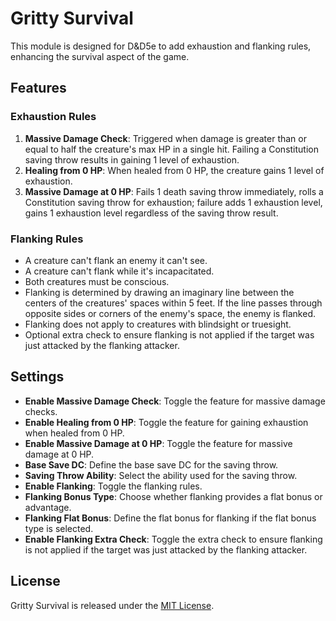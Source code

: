 # Gritty Survival
This module is designed for D&D5e to add exhaustion and flanking rules, enhancing the survival aspect of the game.

## Features
### Exhaustion Rules
1. **Massive Damage Check**: Triggered when damage is greater than or equal to half the creature's max HP in a single hit. Failing a Constitution saving throw results in gaining 1 level of exhaustion.
2. **Healing from 0 HP**: When healed from 0 HP, the creature gains 1 level of exhaustion.
3. **Massive Damage at 0 HP**: Fails 1 death saving throw immediately, rolls a Constitution saving throw for exhaustion; failure adds 1 exhaustion level, gains 1 exhaustion level regardless of the saving throw result.

### Flanking Rules
- A creature can't flank an enemy it can't see.
- A creature can't flank while it's incapacitated.
- Both creatures must be conscious.
- Flanking is determined by drawing an imaginary line between the centers of the creatures' spaces within 5 feet. If the line passes through opposite sides or corners of the enemy's space, the enemy is flanked.
- Flanking does not apply to creatures with blindsight or truesight.
- Optional extra check to ensure flanking is not applied if the target was just attacked by the flanking attacker.

## Settings
- **Enable Massive Damage Check**: Toggle the feature for massive damage checks.
- **Enable Healing from 0 HP**: Toggle the feature for gaining exhaustion when healed from 0 HP.
- **Enable Massive Damage at 0 HP**: Toggle the feature for massive damage at 0 HP.
- **Base Save DC**: Define the base save DC for the saving throw.
- **Saving Throw Ability**: Select the ability used for the saving throw.
- **Enable Flanking**: Toggle the flanking rules.
- **Flanking Bonus Type**: Choose whether flanking provides a flat bonus or advantage.
- **Flanking Flat Bonus**: Define the flat bonus for flanking if the flat bonus type is selected.
- **Enable Flanking Extra Check**: Toggle the extra check to ensure flanking is not applied if the target was just attacked by the flanking attacker.

## License
Gritty Survival is released under the [MIT License](./LICENSE).
